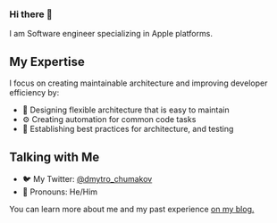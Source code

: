 ### Hi there 👋

I am Software engineer specializing in Apple platforms.

## My Expertise

I focus on creating maintainable architecture and improving developer efficiency by:

- 📐  Designing flexible architecture that is easy to maintain
- ⚙️  Creating automation for common code tasks
- 👥  Establishing best practices for architecture, and testing

## Talking with Me

- 🐦  My Twitter: [@dmytro_chumakov](https://twitter.com/_dmytrochumakov)
- 💬  Pronouns: He/Him

You can learn more about me and my past experience [on my blog.](https://medium.com/@dmytro_chumakov)
